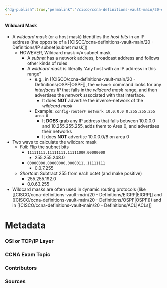 ```yaml
---
{"dg-publish":true,"permalink":"/cisco/ccna-definitions-vault-main/20-definitions/wildcard-mask/","tags":["defs_ccna"]}
---
```


#### Wildcard Mask
- A *wildcard mask* (or a host mask) Identifies the *host bits* in an IP address (the opposite of a [[CISCO/ccna-definitions-vault-main/20 - Definitions/IP subnet\|subnet mask]])
	- HOWEVER, Wildcard mask =/= subnet mask
		- A *subnet* has a network address, broadcast address and follows other kinds of rules
		- A *wildcard mask* is literally "Any host with an IP address in this range"
			- e.g., in [[CISCO/ccna-definitions-vault-main/20 - Definitions/OSPF\|OSPF]], the `network` command looks for any *interfaces IP* that falls in the *wildcard mask* range, and then advertises the *network* associated with that interface.
				- It does **NOT** advertise the inverse-network of the *wildcard mask*
			- Example: `config-router# network 10.0.0.0 0.255.255.255 area 0`
				- It **DOES** grab any IP address that falls between 10.0.0.0 and 10.255.255.255, adds them to Area 0, and advertises their networks
				- It does **NOT** advertise 10.0.0.0/8 on area 0
- Two ways to calculate the wildcard mask
	- *Full*: Flip the subnet bits
		- `11111111.11111111.11111000.00000000`
			- 255.255.248.0
		- `00000000.00000000.00000111.11111111`
			- 0.0.7.255
	- *Shortcut*: Subtract 255 from each octet (and make positive)
		- 255.255.192.0
		- 0.0.63.255
- Wildcard masks are often used in dynamic routing protocols (like [[CISCO/ccna-definitions-vault-main/20 - Definitions/EIGRP\|EIGRP]] and [[CISCO/ccna-definitions-vault-main/20 - Definitions/OSPF\|OSPF]]) and in [[CISCO/ccna-definitions-vault-main/20 - Definitions/ACL\|ACLs]]



# Metadata
### OSI or TCP/IP Layer

### CCNA Exam Topic

### Contributors

### Sources
